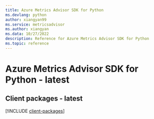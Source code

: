 ```yaml
---
title: Azure Metrics Advisor SDK for Python
ms.devlang: python
author: xiangyan99
ms.service: metricsadvisor
ms.author: xiangyan
ms.data: 10/27/2022
description: Reference for Azure Metrics Advisor SDK for Python
ms.topic: reference
---
```

# Azure Metrics Advisor SDK for Python - latest

## Client packages - latest
[!INCLUDE [client-packages](metrics-advisor-client-index.md)]